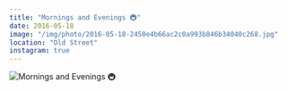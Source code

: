 ```yaml
---
title: "Mornings and Evenings 🚇"
date: 2016-05-18
image: "/img/photo/2016-05-18-2450e4b66ac2c0a993b846b34040c268.jpg"
location: "Old Street"
instagram: true
---
```


![Mornings and Evenings 🚇](/img/photo/2016-05-18-2450e4b66ac2c0a993b846b34040c268.jpg)
